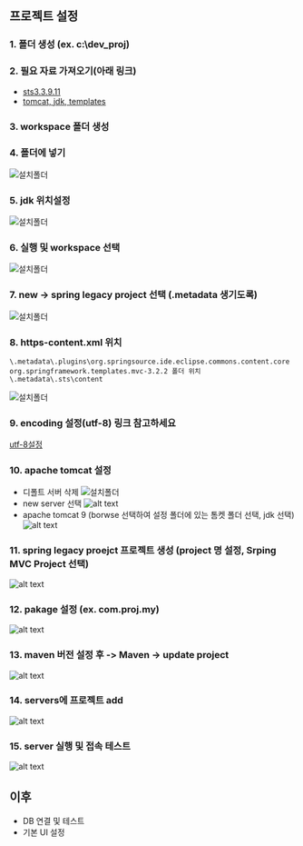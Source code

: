 
## 프로젝트 설정 

 ### 1. 폴더 생성 (ex. c:\dev_proj)

 ### 2. 필요 자료 가져오기(아래 링크)
  - [sts3.3.9.11](https://download.springsource.com/release/STS/3.9.11.RELEASE/dist/e4.14/spring-tool-suite-3.9.11.RELEASE-e4.14.0-win32-x86_64.zip)
  - [tomcat, jdk, templates](https://drive.google.com/file/d/1RVHLdyHOolfkeC2YP9PMzHTX0OWFhKDG/view?usp=sharing)
 ### 3. workspace 폴더 생성
 ### 4. 폴더에 넣기 
  ![설치폴더](./img/c.PNG)
 ### 5. jdk 위치설정
  ![설치폴더](./img/d.PNG)
 ### 6. 실행 및 workspace 선택
  ![설치폴더](./img/a.PNG)
 ### 7. new -> spring legacy project 선택 (.metadata 생기도록)

  ![설치폴더](./img/b.png)

 ### 8. https-content.xml 위치

    \.metadata\.plugins\org.springsource.ide.eclipse.commons.content.core
    org.springframework.templates.mvc-3.2.2 폴더 위치
    \.metadata\.sts\content 

   ![설치폴더](./img/e.PNG)

 ### 9. encoding 설정(utf-8) 링크 참고하세요
 [utf-8설정](https://class.soyiyou.com/6) 

 ### 10. apache tomcat 설정 
  - 디폴트 서버 삭제 
  ![설치폴더](./img/f.PNG)
  - new server 선택
  ![alt text](./img/g.PNG)
  - apache tomcat 9 (borwse 선택하여 설정 폴더에 있는 톰켓 폴더 선택, jdk 선택)
  ![alt text](./img/i.PNG)

 ### 11. spring legacy proejct 프로젝트 생성 (project 명 설정, Srping MVC Project 선택)
  ![alt text](./img/j.PNG)
 ### 12. pakage 설정 (ex. com.proj.my)
  ![alt text](./img/k.PNG)
 ### 13. maven 버전 설정 후 -> Maven -> update project
  ![alt text](./img/l.PNG)
 ### 14. servers에 프로젝트 add 
   ![alt text](./img/m.PNG)
 ### 15. server 실행 및 접속 테스트
   ![alt text](./img/n.PNG)

 ## 이후 

 - DB 연결 및 테스트
 - 기본 UI 설정
 
